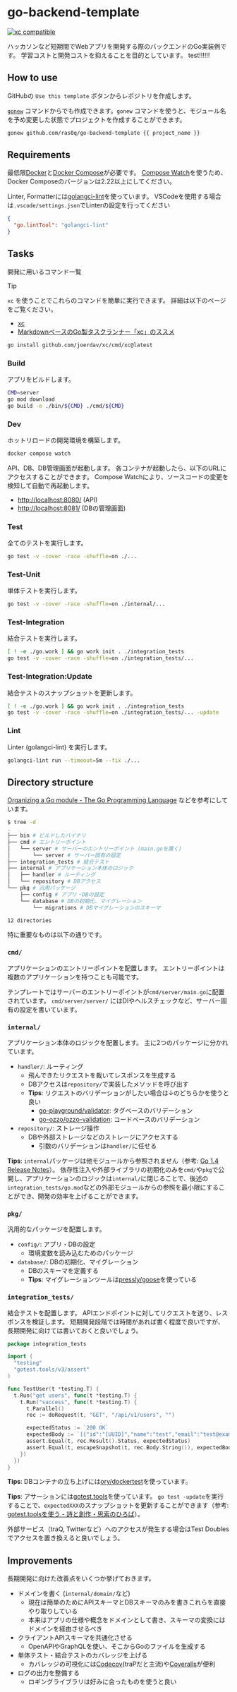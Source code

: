 # go-backend-template

<a href="https://xcfile.dev"><img src="https://xcfile.dev/badge.svg" alt="xc compatible" /></a>

ハッカソンなど短期間でWebアプリを開発する際のバックエンドのGo実装例です。
学習コストと開発コストを抑えることを目的としています。
test!!!!!!

## How to use

GitHubの `Use this template` ボタンからレポジトリを作成します。

[`gonew`](https://pkg.go.dev/golang.org/x/tools/cmd/gonew) コマンドからでも作成できます。`gonew` コマンドを使うと、モジュール名を予め変更した状態でプロジェクトを作成することができます。

```sh
gonew github.com/ras0q/go-backend-template {{ project_name }}
```

## Requirements

最低限[Docker](https://www.docker.com/)と[Docker Compose](https://docs.docker.com/compose/)が必要です。
[Compose Watch](https://docs.docker.com/compose/file-watch/)を使うため、Docker Composeのバージョンは2.22以上にしてください。

Linter, Formatterには[golangci-lint](https://golangci-lint.run/)を使っています。
VSCodeを使用する場合は`.vscode/settings.json`でLinterの設定を行ってください

```json
{
  "go.lintTool": "golangci-lint"
}
```

## Tasks

開発に用いるコマンド一覧

> [!TIP]
> `xc` を使うことでこれらのコマンドを簡単に実行できます。
> 詳細は以下のページをご覧ください。
>
> - [xc](https://xcfile.dev)
> - [MarkdownベースのGo製タスクランナー「xc」のススメ](https://zenn.dev/trap/articles/af32614c07214d)
>
> ```bash
> go install github.com/joerdav/xc/cmd/xc@latest
> ```

### Build

アプリをビルドします。

```sh
CMD=server
go mod download
go build -o ./bin/${CMD} ./cmd/${CMD}
```

### Dev

ホットリロードの開発環境を構築します。

```sh
docker compose watch
```

API、DB、DB管理画面が起動します。
各コンテナが起動したら、以下のURLにアクセスすることができます。
Compose Watchにより、ソースコードの変更を検知して自動で再起動します。

- <http://localhost:8080/> (API)
- <http://localhost:8081/> (DBの管理画面)

### Test

全てのテストを実行します。

```sh
go test -v -cover -race -shuffle=on ./...
```

### Test-Unit

単体テストを実行します。

```sh
go test -v -cover -race -shuffle=on ./internal/...
```

### Test-Integration

結合テストを実行します。

```sh
[ ! -e ./go.work ] && go work init . ./integration_tests
go test -v -cover -race -shuffle=on ./integration_tests/...
```

### Test-Integration:Update

結合テストのスナップショットを更新します。

```sh
[ ! -e ./go.work ] && go work init . ./integration_tests
go test -v -cover -race -shuffle=on ./integration_tests/... -update
```

### Lint

Linter (golangci-lint) を実行します。

```sh
golangci-lint run --timeout=5m --fix ./...
```

## Directory structure

[Organizing a Go module - The Go Programming Language](https://go.dev/doc/modules/layout#server-project) などを参考にしています。

```bash
$ tree -d
.
├── bin # ビルドしたバイナリ
├── cmd # エントリーポイント
│   └── server # サーバーのエントリーポイント (main.goを置く)
│       └── server # サーバー固有の設定
├── integration_tests # 結合テスト
├── internal # アプリケーション本体のロジック
│   ├── handler # ルーティング
│   └── repository # DBアクセス
└── pkg # 汎用パッケージ
    ├── config # アプリ・DBの設定
    └── database # DBの初期化、マイグレーション
        └── migrations # DBマイグレーションのスキーマ

12 directories
```

特に重要なものは以下の通りです。

### `cmd/`

アプリケーションのエントリーポイントを配置します。
エントリーポイントは複数のアプリケーションを持つことも可能です。

テンプレートではサーバーのエントリーポイントが`cmd/server/main.go`に配置されています。
`cmd/server/server/` にはDIやヘルスチェックなど、サーバー固有の設定を書いています。

### `internal/`

アプリケーション本体のロジックを配置します。
主に2つのパッケージに分かれています。

- `handler/`: ルーティング
  - 飛んできたリクエストを裁いてレスポンスを生成する
  - DBアクセスは`repository/`で実装したメソッドを呼び出す
  - **Tips**: リクエストのバリデーションがしたい場合は↓のどちらかを使うと良い
    - [go-playground/validator](https://github.com/go-playground/validator): タグベースのバリデーション
    - [go-ozzo/ozzo-validation](https://github.com/go-ozzo/ozzo-validation): コードベースのバリデーション
- `repository/`: ストレージ操作
  - DBや外部ストレージなどのストレージにアクセスする
    - 引数のバリデーションは`handler/`に任せる

**Tips**: `internal`パッケージは他モジュールから参照されません（参考: [Go 1.4 Release Notes](https://go.dev/doc/go1.4#internalpackages)）。
依存性注入や外部ライブラリの初期化のみを`cmd/`や`pkg`で公開し、アプリケーションのロジックは`internal/`に閉じることで、後述の`integration_tests/go.mod`などの外部モジュールからの参照を最小限にすることができ、開発の効率を上げることができます。

### `pkg/`

汎用的なパッケージを配置します。

- `config/`: アプリ・DBの設定
  - 環境変数を読み込むためのパッケージ
- `database/`: DBの初期化、マイグレーション
  - DBのスキーマを定義する
  - **Tips**: マイグレーションツールは[pressly/goose](https://github.com/pressly/goose)を使っている

### `integration_tests/`

結合テストを配置します。
APIエンドポイントに対してリクエストを送り、レスポンスを検証します。
短期開発段階では時間があれば書く程度で良いですが、長期開発に向けては書いておくと良いでしょう。

```go
package integration_tests

import (
  "testing"
  "gotest.tools/v3/assert"
)

func TestUser(t *testing.T) {
  t.Run("get users", func(t *testing.T) {
    t.Run("success", func(t *testing.T) {
      t.Parallel()
      rec := doRequest(t, "GET", "/api/v1/users", "")

      expectedStatus := `200 OK`
      expectedBody := `[{"id":"[UUID]","name":"test","email":"test@example.com"}]`
      assert.Equal(t, rec.Result().Status, expectedStatus)
      assert.Equal(t, escapeSnapshot(t, rec.Body.String()), expectedBody)
    })
  })
}
```

**Tips**: DBコンテナの立ち上げには[ory/dockertest](https://github.com/ory/dockertest)を使っています。

**Tips**: アサーションには[gotest.tools](https://github.com/gotestyourself/gotest.tools)を使っています。
`go test -update`を実行することで、`expectedXXX`のスナップショットを更新することができます（参考: [gotest.toolsを使う - 詩と創作・思索のひろば](https://motemen.hatenablog.com/entry/2022/03/gotest-tools)）。

外部サービス（traQ, Twitterなど）へのアクセスが発生する場合はTest Doublesでアクセスを置き換えると良いでしょう。

## Improvements

長期開発に向けた改善点をいくつか挙げておきます。

- ドメインを書く (`internal/domain/`など)
  - 現在は簡単のためにAPIスキーマとDBスキーマのみを書きこれらを直接やり取りしている
  - 本来はアプリの仕様や概念をドメインとして書き、スキーマの変換にはドメインを経由させるべき
- クライアントAPIスキーマを共通化させる
  - OpenAPIやGraphQLを使い、そこからGoのファイルを生成する
- 単体テスト・結合テストのカバレッジを上げる
  - カバレッジの可視化には[Codecov](https://codecov.io)(traPだと主流)や[Coveralls](https://coveralls.io)が便利
- ログの出力を整備する
  - ロギングライブラリは好みに合ったものを使うと良い

